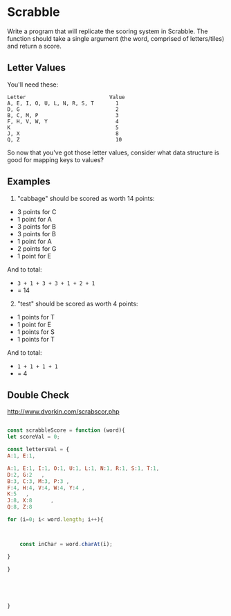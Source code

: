 # Scrabble

Write a program that will replicate the scoring system in Scrabble. The function should take a single argument (the word, comprised of letters/tiles) and return a score.

## Letter Values

You'll need these:

```plain
Letter                           Value
A, E, I, O, U, L, N, R, S, T       1
D, G                               2
B, C, M, P                         3
F, H, V, W, Y                      4
K                                  5
J, X                               8
Q, Z                               10
```

So now that you've got those letter values, consider what data structure is good for mapping keys to values?

## Examples

1. "cabbage" should be scored as worth 14 points:

- 3 points for C
- 1 point for A
- 3 points for B
- 3 points for B
- 1 point for A
- 2 points for G
- 1 point for E

And to total:

- `3 + 1 + 3 + 3 + 1 + 2 + 1`
- = 14

2. "test" should be scored as worth 4 points:

- 1 points for T
- 1 point for E
- 1 points for S
- 1 points for T

And to total:

- `1 + 1 + 1 + 1`
- = 4

## Double Check

http://www.dvorkin.com/scrabscor.php

```js

const scrabbleScore = function (word){
let scoreVal = 0;

const lettersVal = {
A:1, E:1,

A:1, E:1, I:1, O:1, U:1, L:1, N:1, R:1, S:1, T:1,
D:2, G:2   ,
B:3, C:3, M:3, P:3 ,
F:4, H:4, V:4, W:4, Y:4 ,
K:5   ,
J:8, X:8      ,
Q:8, Z:8

for (i=0; i< word.length; i++){



    const inChar = word.charAt(i);

}

}





}


```
